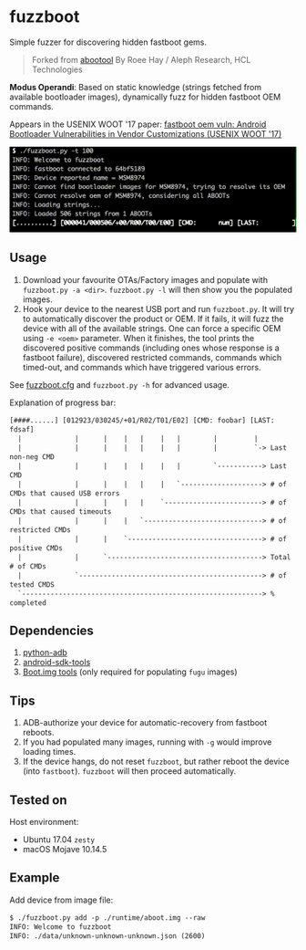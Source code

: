# fuzzboot

Simple fuzzer for discovering hidden fastboot gems.

> Forked from [abootool][abootool] By Roee Hay / Aleph Research, HCL Technologies

**Modus Operandi**: Based on static knowledge (strings fetched from available bootloader images), dynamically fuzz for hidden fastboot OEM commands.

Appears in the USENIX WOOT '17 paper: [fastboot oem vuln: Android Bootloader Vulnerabilities in Vendor Customizations (USENIX WOOT '17)][paper]

![demo](meta/demo.gif)

## Usage
1. Download your favourite OTAs/Factory images and populate with `fuzzboot.py -a <dir>`.
`fuzzboot.py -l` will then show you the populated images. 
2. Hook your device to the nearest USB port and run `fuzzboot.py`. It will try to automatically discover the product or OEM. If it fails, it will fuzz the device with all of the available strings. 
One can force a specific OEM using `-e <oem>` parameter. 
When it finishes, the tool prints the discovered positive commands (including ones whose response is a fastboot failure), discovered restricted commands, commands which timed-out, and commands which have triggered various errors.

See [fuzzboot.cfg](meta/fuzzboot.cfg) and `fuzzboot.py -h` for advanced usage.

Explanation of progress bar:
```
[####......] [012923/030245/+01/R02/T01/E02] [CMD: foobar] [LAST: fdsaf]
  |             |      |    |   |    |   |        |         |
  |             |      |    |   |    |   |        |         `-> Last non-neg CMD
  |             |      |    |   |    |   |        `-----------> Last CMD
  |             |      |    |   |    |   `--------------------> # of CMDs that caused USB errors
  |             |      |    |   |    `------------------------> # of CMDs that caused timeouts
  |             |      |    |   `-----------------------------> # of restricted CMDs
  |             |      |    `---------------------------------> # of positive CMDs
  |             |      `--------------------------------------> Total # of CMDs
  |             `---------------------------------------------> # of tested CMDS
  `-----------------------------------------------------------> % completed                    
```




## Dependencies
1. [python-adb](https://github.com/google/python-adb) 
2. [android-sdk-tools](https://developer.android.com/studio/releases/sdk-tools.html)
3. [Boot.img tools](https://forum.xda-developers.com/showthread.php?t=2319018) (only required for populating `fugu` images) 


## Tips

1. ADB-authorize your device for automatic-recovery from fastboot reboots.
2. If you had populated many images, running with `-g` would improve loading times.
3. If the device hangs, do not reset `fuzzboot`, but rather reboot the device (into `fastboot`). `fuzzboot` will then proceed automatically. 


## Tested on

Host environment:

- Ubuntu 17.04 `zesty` 
- macOS Mojave 10.14.5

## Example

Add device from image file:

```terminal
$ ./fuzzboot.py add -p ./runtime/aboot.img --raw
INFO: Welcome to fuzzboot
INFO: ./data/unknown-unknown-unknown.json (2600)
```

[abootool]: https://github.com/alephsecurity/abootool
[paper]: https://www.usenix.org/conference/woot17/workshop-program/presentation/hay
